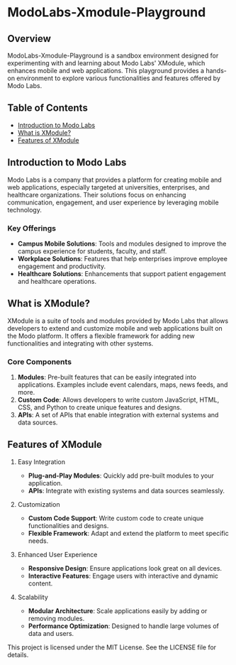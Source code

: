 # ModoLabs-Xmodule-Playground

## Overview

ModoLabs-Xmodule-Playground is a sandbox environment designed for experimenting with and learning about Modo Labs' XModule, which enhances mobile and web applications. This playground provides a hands-on environment to explore various functionalities and features offered by Modo Labs.

## Table of Contents

- [Introduction to Modo Labs](#introduction-to-modo-labs)
- [What is XModule?](#what-is-xmodule)
- [Features of XModule](#features-of-xmodule)


## Introduction to Modo Labs

Modo Labs is a company that provides a platform for creating mobile and web applications, especially targeted at universities, enterprises, and healthcare organizations. Their solutions focus on enhancing communication, engagement, and user experience by leveraging mobile technology.

### Key Offerings

- **Campus Mobile Solutions**: Tools and modules designed to improve the campus experience for students, faculty, and staff.
- **Workplace Solutions**: Features that help enterprises improve employee engagement and productivity.
- **Healthcare Solutions**: Enhancements that support patient engagement and healthcare operations.

## What is XModule?

XModule is a suite of tools and modules provided by Modo Labs that allows developers to extend and customize mobile and web applications built on the Modo platform. It offers a flexible framework for adding new functionalities and integrating with other systems.

### Core Components

1. **Modules**: Pre-built features that can be easily integrated into applications. Examples include event calendars, maps, news feeds, and more.
2. **Custom Code**: Allows developers to write custom JavaScript, HTML, CSS, and Python to create unique features and designs.
3. **APIs**: A set of APIs that enable integration with external systems and data sources.

## Features of XModule

1. Easy Integration
   - **Plug-and-Play Modules**: Quickly add pre-built modules to your application.
   - **APIs**: Integrate with existing systems and data sources seamlessly.

2. Customization
   - **Custom Code Support**: Write custom code to create unique functionalities and designs.
   - **Flexible Framework**: Adapt and extend the platform to meet specific needs.

3. Enhanced User Experience
   - **Responsive Design**: Ensure applications look great on all devices.
   - **Interactive Features**: Engage users with interactive and dynamic content.

4. Scalability
   - **Modular Architecture**: Scale applications easily by adding or removing modules.
   - **Performance Optimization**: Designed to handle large volumes of data and users.




This project is licensed under the MIT License. See the LICENSE file for details.
